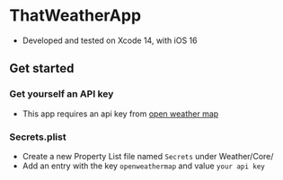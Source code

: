 # ThatWeatherApp

- Developed and tested on Xcode 14, with iOS 16

## Get started
### Get yourself an API key
- This app requires an api key from [open weather map](https://openweathermap.org)
### Secrets.plist
- Create a new Property List file named `Secrets` under Weather/Core/
- Add an entry with the key `openweathermap` and value `your api key`
